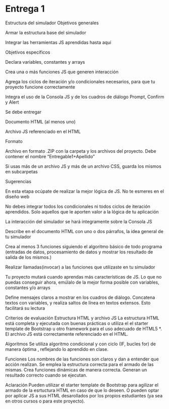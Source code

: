 # Entrega 1

Estructura del simulador
Objetivos generales

Armar la estructura base del simulador

Integrar las herramientas JS aprendidas hasta aquí

Objetivos específicos

Declara variables, constantes y arrays

Crea una o más funciones JS que generen interacción

Agrega los ciclos de iteración y/o condicionales necesarios, para que tu proyecto funcione correctamente

Integra el uso de la Consola JS y de los cuadros de diálogo Prompt, Confirm y Alert

Se debe entregar

Documento HTML (al menos uno)

Archivo JS referenciado en el HTML

Formato

Archivo en formato .ZIP con la carpeta y los archivos del proyecto. Debe contener el nombre “Entregable1+Apellido”

Si usas más de un archivo JS y más de un archivo CSS, guarda los mismos en subcarpetas

Sugerencias

En esta etapa ocúpate de realizar la mejor lógica de JS. No te esmeres en el diseño web

No debes integrar todos los condicionales ni todos ciclos de iteración aprendidos.
Solo aquellos que le aporten valor a la lógica de tu aplicación

La interacción del simulador se hará íntegramente sobre la Consola JS

Describe en el documento HTML con uno o dos párrafos, la idea general de tu simulador

Crea al menos 3 funciones siguiendo el algoritmo básico de todo programa (entradas de datos, procesamiento de datos y mostrar los resultado de salida de los mismos.)

Realizar llamadas(invocar) a las funciones que utilizaste en tu simulador

Tu proyecto mutará cuando aprendas más características de JS. Lo que no puedas conseguir ahora, emúlalo de la mejor forma posible con variables, constantes y/o arrays

Define mensajes claros a mostrar en los cuadros de diálogo. Concatena textos con variables, y realiza saltos de línea en textos extensos. Esto facilitará su lectura

Criterios de evaluación
Estructura HTML y archivo JS
La estructura HTML está completa y ejecutada con buenas prácticas o utiliza el el starter template de Bootstrap u otro framework para el uso adecuado de HTML5 *. El archivo JS está correctamente referenciado en el HTML.

Algoritmos
Se utiliza algoritmo condicional y con ciclo (IF, bucles for) de manera óptima , reflejando lo aprendido en clase.

Funciones
Los nombres de las funciones son claros y dan a entender que acción realizan. Se emplea la estructura correcta para el armado de las mismas. Crea funciones dinámicas de manera correcta. Generan un resultado correcto cuando se ejecutan.

Aclaración
Pueden utilizar el starter template de Bootstrap para agilizar el armado de la esrtuctura HTML en caso de que lo deseen. O pueden optar por aplicar JS a sus HTML desarollados por los propios estudiantes (ya sea en otros cursos o para este proyecto).